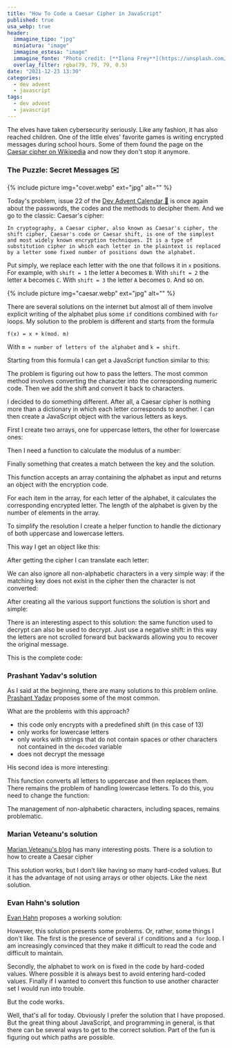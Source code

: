```yaml
---
title: "How To Code a Caesar Cipher in JavaScript"
published: true
usa_webp: true
header:
  immagine_tipo: "jpg"
  miniatura: "image"
  immagine_estesa: "image"
  immagine_fonte: "Photo credit: [**Ilona Frey**](https://unsplash.com/@couleuroriginal)"
  overlay_filter: rgba(79, 79, 79, 0.5)
date: "2021-12-23 13:30"
categories:
  - dev advent
  - javascript
tags:
  - dev advent
  - javascript
---
```


The elves have taken cybersecurity seriously. Like any fashion, it has also reached children. One of the little elves' favorite games is writing encrypted messages during school hours. Some of them found the page on the [Caesar cipher on Wikipedia](https://en.wikipedia.org/wiki/Caesar_cipher) and now they don't stop it anymore.

### The Puzzle: Secret Messages ✉️

{% include picture img="cover.webp" ext="jpg" alt="" %}

Today's problem, issue 22 of the [Dev Advent Calendar 🎅](https://github.com/devadvent/puzzle-22) is once again about the passwords, the codes and the methods to decipher them. And we go to the classic: Caesar's cipher:

```
In cryptography, a Caesar cipher, also known as Caesar's cipher, the shift cipher, Caesar's code or Caesar shift, is one of the simplest and most widely known encryption techniques. It is a type of substitution cipher in which each letter in the plaintext is replaced by a letter some fixed number of positions down the alphabet.
```

Put simply, we replace each letter with the one that follows it in `x` positions. For example, with `shift = 1` the letter `A` becomes `B`. With `shift = 2` the letter `A` becomes `C`. With `shift = 3` the letter `A` becomes `D`. And so on.

{% include picture img="caesar.webp" ext="jpg" alt="" %}

There are several solutions on the internet but almost all of them involve explicit writing of the alphabet plus some `if` conditions combined with `for` loops. My solution to the problem is different and starts from the formula

```
f(x) = x + k(mod. m)
```

With `m = number of letters of the alphabet` and `k = shift`.

Starting from this formula I can get a JavaScript function similar to this:

<script src="https://gist.github.com/el3um4s/851279145673f5e2d5b960ae55b93f3b.js"></script>

The problem is figuring out how to pass the letters. The most common method involves converting the character into the corresponding numeric code. Then we add the shift and convert it back to characters.

I decided to do something different. After all, a Caesar cipher is nothing more than a dictionary in which each letter corresponds to another. I can then create a JavaScript object with the various letters as keys.

First I create two arrays, one for uppercase letters, the other for lowercase ones:

<script src="https://gist.github.com/el3um4s/ed84b9a68905a772abbfe48b0cfbb41c.js"></script>

Then I need a function to calculate the modulus of a number:

<script src="https://gist.github.com/el3um4s/2e84ec5bee1a7643124b4dd117a4444c.js"></script>

Finally something that creates a match between the key and the solution.

<script src="https://gist.github.com/el3um4s/13ab7218f445616bbf3d44b136d3af98.js"></script>

This function accepts an array containing the alphabet as input and returns an object with the encryption code.

For each item in the array, for each letter of the alphabet, it calculates the corresponding encrypted letter. The length of the alphabet is given by the number of elements in the array.

To simplify the resolution I create a helper function to handle the dictionary of both uppercase and lowercase letters.

<script src="https://gist.github.com/el3um4s/0b7f0b93eab9fbbe9518cd6e84944f3a.js"></script>

This way I get an object like this:

<script src="https://gist.github.com/el3um4s/e2fba60c909f7e8a3c58178cfafdc6cc.js"></script>

After getting the cipher I can translate each letter:

<script src="https://gist.github.com/el3um4s/af6bf90aa6de786b5ba62e8a082c9b7b.js"></script>

We can also ignore all non-alphabetic characters in a very simple way: if the matching key does not exist in the cipher then the character is not converted:

<script src="https://gist.github.com/el3um4s/996b17769caf581819ee569ff3416ce4.js"></script>

After creating all the various support functions the solution is short and simple:

<script src="https://gist.github.com/el3um4s/6144148f1404fc1d159f1df322b6d119.js"></script>

There is an interesting aspect to this solution: the same function used to decrypt can also be used to decrypt. Just use a negative shift: in this way the letters are not scrolled forward but backwards allowing you to recover the original message.

This is the complete code:

<script src="https://gist.github.com/el3um4s/998e8c16a587ccb65fb2567fc184c804.js"></script>

### Prashant Yadav's solution

As I said at the beginning, there are many solutions to this problem online. [Prashant Yadav](https://learnersbucket.com/examples/algorithms/caesar-cipher-in-javascript/) proposes some of the most common.

<script src="https://gist.github.com/el3um4s/2530fe9f005bc6f6718bb9b6fc750d43.js"></script>

What are the problems with this approach?

- this code only encrypts with a predefined shift (in this case of 13)
- only works for lowercase letters
- only works with strings that do not contain spaces or other characters not contained in the `decoded` variable
- does not decrypt the message

His second idea is more interesting:

<script src="https://gist.github.com/el3um4s/a14943575dc1814a853781c076576744.js"></script>

This function converts all letters to uppercase and then replaces them. There remains the problem of handling lowercase letters. To do this, you need to change the function:

<script src="https://gist.github.com/el3um4s/b39377e6728bfd00358a3800c3fe6740.js"></script>

The management of non-alphabetic characters, including spaces, remains problematic.

### Marian Veteanu's solution

[Marian Veteanu's blog](https://codeavenger.com/2017/05/19/JavaScript-Modulo-operation-and-the-Caesar-Cipher.html) has many interesting posts. There is a solution to how to create a Caesar cipher

<script src="https://gist.github.com/el3um4s/4c2315a634338c7243d1bb0a13347441.js"></script>

This solution works, but I don't like having so many hard-coded values. But it has the advantage of not using arrays or other objects. Like the next solution.

### Evan Hahn's solution

[Evan Hahn](https://gist.github.com/EvanHahn/2587465) proposes a working solution:

<script src="https://gist.github.com/el3um4s/5ccb8d8ac76eb06d9bf4ddc8ac6df1e1.js"></script>

However, this solution presents some problems. Or, rather, some things I don't like. The first is the presence of several `if` conditions and a` for` loop. I am increasingly convinced that they make it difficult to read the code and difficult to maintain.

Secondly, the alphabet to work on is fixed in the code by hard-coded values. Where possible it is always best to avoid entering hard-coded values. Finally if I wanted to convert this function to use another character set I would run into trouble.

But the code works.

Well, that's all for today. Obviously I prefer the solution that I have proposed. But the great thing about JavaScript, and programming in general, is that there can be several ways to get to the correct solution. Part of the fun is figuring out which paths are possible.
